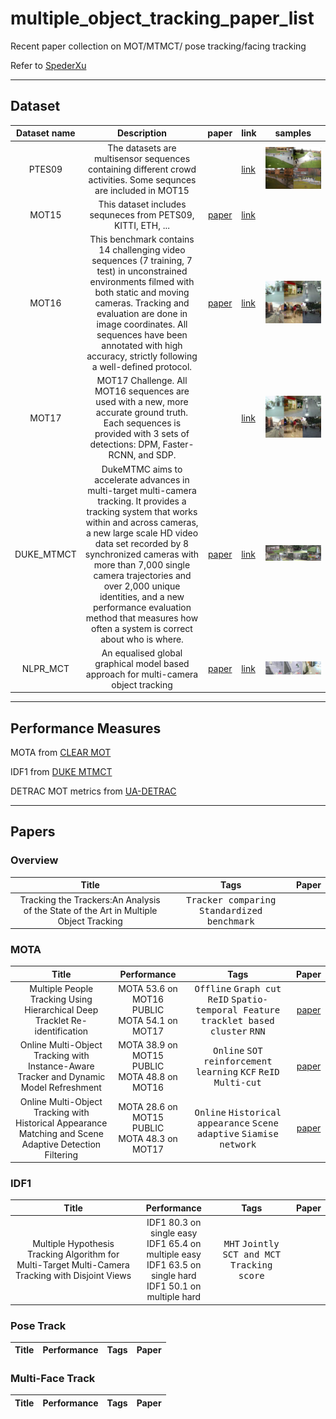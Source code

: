 # multiple_object_tracking_paper_list
Recent paper collection on MOT/MTMCT/ pose tracking/facing tracking

Refer to [SpederXu](https://github.com/SpyderXu/multi-object-tracking-paper-list)

------
## Dataset
|Dataset name| Description | paper | link| samples|
|:----:|:----:|:-----:|:------|:----:|
|PTES09|The datasets are multisensor sequences containing  different crowd activities. Some sequnces are included in MOT15| | [link](http://www.cvg.reading.ac.uk/PETS2009/a.html) |![pets09](data/imgs/pets09.jpg)|
|MOT15|This dataset includes sequneces from PETS09, KITTI, ETH, ... |[paper](https://arxiv.org/abs/1504.01942)|[link](https://motchallenge.net/data/2D_MOT_2015/)||
|MOT16|This benchmark contains 14 challenging video sequences (7 training, 7 test) in unconstrained environments filmed with both static and moving cameras. Tracking and evaluation are done in image coordinates. All sequences have been annotated with high accuracy, strictly following a well-defined protocol.|[paper](https://arxiv.org/abs/1603.00831)|[link](https://motchallenge.net/data/MOT16/)|![img](data/imgs/MOT16.jpg)|
|MOT17|MOT17 Challenge. All MOT16 sequences are used with a new, more accurate ground truth. Each sequences is provided with 3 sets of detections: DPM, Faster-RCNN, and SDP.||[link](https://motchallenge.net/data/MOT17/)|![img](data/imgs/MOT16.jpg)|
|DUKE_MTMCT|DukeMTMC aims to accelerate advances in multi-target multi-camera tracking. It provides a tracking system that works within and across cameras, a new large scale HD video data set recorded by 8 synchronized cameras with more than 7,000 single camera trajectories and over 2,000 unique identities, and a new performance evaluation method that measures how often a system is correct about who is where.|[paper](https://users.cs.duke.edu/~tomasi/papers/ristani/ristaniBmtt16.pdf)|[link](http://vision.cs.duke.edu/DukeMTMC/)|![img](/data/imgs/dataset-duke.jpg)|
|NLPR_MCT|An equalised global graphical model based approach for multi-camera object tracking|[paper](https://arxiv.org/pdf/1502.03532.pdf)|[link](http://mct.idealtest.org/Datasets.html)|![image](data/imgs/NLPR_MCT.png)|
-----
## Performance Measures

MOTA from [CLEAR MOT](https://link.springer.com/content/pdf/10.1155/2008/246309.pdf)

IDF1 from [DUKE MTMCT](https://users.cs.duke.edu/~tomasi/papers/ristani/ristaniBmtt16.pdf)

DETRAC MOT metrics from [UA-DETRAC](http://detrac-db.rit.albany.edu/Tracking)

-----
## Papers

### Overview
|Title | Tags | Paper |
|:-----:|:-----:|:------:|
|Tracking the Trackers:An Analysis of the State of the Art in Multiple Object Tracking|<kbd>Tracker comparing</kbd> <kbd>Standardized benchmark</kbd>||

### MOTA

|Title|   Performance   | Tags | Paper |
|:-----:|:-----:|:-----:|:------:|
| Multiple People Tracking Using Hierarchical Deep Tracklet Re-identification|MOTA 53.6 on MOT16 PUBLIC <br> MOTA 54.1 on MOT17 | <kbd>Offline</kbd>  <kbd>Graph cut</kbd> <kbd>ReID</kbd> <kbd>Spatio-temporal Feature</kbd> <kbd>tracklet based</kbd>  <kbd>cluster</kbd> <kbd>RNN</kbd>| [paper](https://arxiv.org/pdf/1811.04091.pdf) |
| Online Multi-Object Tracking with Instance-Aware Tracker and Dynamic Model Refreshment|MOTA 38.9 on MOT15 PUBLIC<br> MOTA 48.8 on MOT16 | <kbd>Online</kbd> <kbd>SOT</kbd> <kbd> reinforcement learning</kbd> <kbd>KCF</kbd> <kbd>ReID</kbd> <kbd>Multi-cut</kbd>| [paper](https://arxiv.org/pdf/1902.08231.pdf) |
| Online Multi-Object Tracking with Historical Appearance Matching and Scene Adaptive Detection Filtering|MOTA 28.6 on MOT15 PUBLIC<br> MOTA 48.3 on MOT17 | <kbd>Online</kbd> <kbd>Historical appearance</kbd> <kbd>Scene adaptive</kbd> <kbd>Siamise network</kbd> | [paper](https://arxiv.org/pdf/1811.04091.pdf) |
### IDF1

|Title|Performance | Tags | Paper |
|:-----:|:-----:|:-----:|:------:|
|Multiple Hypothesis Tracking Algorithm for Multi-Target Multi-Camera Tracking with Disjoint Views |IDF1 80.3 on single easy <br> IDF1 65.4 on multiple easy <br> IDF1 63.5 on single hard <br> IDF1 50.1 on multiple hard| <kbd>MHT</kbd> <kbd>Jointly SCT and MCT</kbd> <kbd>Tracking score</kbd>| |

### Pose Track

|Title|Performance | Tags | Paper |
|:-----:|:-----:|:-----:|:------:|

### Multi-Face Track

|Title|Performance | Tags | Paper |
|:-----:|:-----:|:-----:|:------:|



